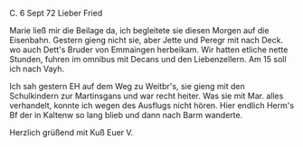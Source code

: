  C. 6 Sept 72
Lieber Fried

Marie ließ mir die Beilage da, ich begleitete sie diesen Morgen auf die Eisenbahn. Gestern gieng nicht sie, aber Jette und Peregr mit nach Deck. wo auch Dett's Bruder von Emmaingen herbeikam. Wir hatten etliche nette Stunden, fuhren im omnibus mit Decans und den Liebenzellern. Am 15 soll ich nach Vayh.

Ich sah gestern EH auf dem Weg zu Weitbr's, sie gieng mit den Schulkindern zur Martinsgans und war recht heiter. Was sie mit Mar. alles verhandelt, konnte ich wegen des Ausflugs nicht hören. Hier endlich Herm's Bf der in Kaltenw so lang blieb und dann nach Barm wanderte.

 Herzlich grüßend mit
 Kuß Euer V.
